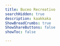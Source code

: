 ```yaml
---
title: Buceo Recreativo
searchHidden: true
description: kaakkaka
ShowBreadCrumbs: true
ShowShareButtons: false
showToc: false

---
```

